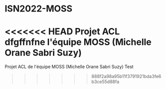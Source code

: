 # ISN2022-MOSS
<<<<<<< HEAD
Projet ACL dfgffnfne l'équipe MOSS (Michelle Orane Sabri Suzy)
=======
Projet ACL de l'équipe MOSS (Michelle Orane Sabri Suzy)
Test
>>>>>>> 888f2a98a95b11f3791921bda3fe6b3ce55d88fa
